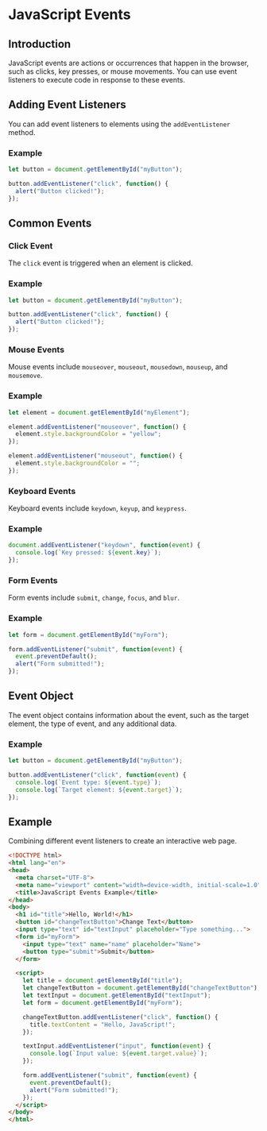 # JavaScript Events

## Introduction

JavaScript events are actions or occurrences that happen in the browser, such as clicks, key presses, or mouse movements. You can use event listeners to execute code in response to these events.

## Adding Event Listeners

You can add event listeners to elements using the `addEventListener` method.

### Example

```javascript
let button = document.getElementById("myButton");

button.addEventListener("click", function() {
  alert("Button clicked!");
});
```

## Common Events

### Click Event

The `click` event is triggered when an element is clicked.

### Example

```javascript
let button = document.getElementById("myButton");

button.addEventListener("click", function() {
  alert("Button clicked!");
});
```

### Mouse Events

Mouse events include `mouseover`, `mouseout`, `mousedown`, `mouseup`, and `mousemove`.

### Example

```javascript
let element = document.getElementById("myElement");

element.addEventListener("mouseover", function() {
  element.style.backgroundColor = "yellow";
});

element.addEventListener("mouseout", function() {
  element.style.backgroundColor = "";
});
```

### Keyboard Events

Keyboard events include `keydown`, `keyup`, and `keypress`.

### Example

```javascript
document.addEventListener("keydown", function(event) {
  console.log(`Key pressed: ${event.key}`);
});
```

### Form Events

Form events include `submit`, `change`, `focus`, and `blur`.

### Example

```javascript
let form = document.getElementById("myForm");

form.addEventListener("submit", function(event) {
  event.preventDefault();
  alert("Form submitted!");
});
```

## Event Object

The event object contains information about the event, such as the target element, the type of event, and any additional data.

### Example

```javascript
let button = document.getElementById("myButton");

button.addEventListener("click", function(event) {
  console.log(`Event type: ${event.type}`);
  console.log(`Target element: ${event.target}`);
});
```

## Example

Combining different event listeners to create an interactive web page.

```html
<!DOCTYPE html>
<html lang="en">
<head>
  <meta charset="UTF-8">
  <meta name="viewport" content="width=device-width, initial-scale=1.0">
  <title>JavaScript Events Example</title>
</head>
<body>
  <h1 id="title">Hello, World!</h1>
  <button id="changeTextButton">Change Text</button>
  <input type="text" id="textInput" placeholder="Type something...">
  <form id="myForm">
    <input type="text" name="name" placeholder="Name">
    <button type="submit">Submit</button>
  </form>

  <script>
    let title = document.getElementById("title");
    let changeTextButton = document.getElementById("changeTextButton");
    let textInput = document.getElementById("textInput");
    let form = document.getElementById("myForm");

    changeTextButton.addEventListener("click", function() {
      title.textContent = "Hello, JavaScript!";
    });

    textInput.addEventListener("input", function(event) {
      console.log(`Input value: ${event.target.value}`);
    });

    form.addEventListener("submit", function(event) {
      event.preventDefault();
      alert("Form submitted!");
    });
  </script>
</body>
</html>
